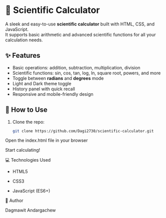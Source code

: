 # 🧮 Scientific Calculator

A sleek and easy-to-use **scientific calculator** built with HTML, CSS, and JavaScript.  
It supports basic arithmetic and advanced scientific functions for all your calculation needs.

## ✨ Features

-  Basic operations: addition, subtraction, multiplication, division  
-  Scientific functions: sin, cos, tan, log, ln, square root, powers, and more  
-  Toggle between **radians** and **degrees** mode  
-  Light and Dark theme toggle  
-  History panel with quick recall  
-  Responsive and mobile-friendly design  

## 🚀 How to Use

1. Clone the repo:
   ```bash
   git clone https://github.com/Dagi2730/scientific-calculator.git
Open the index.html file in your browser

Start calculating!

💻 Technologies Used

- HTML5

- CSS3

- JavaScript (ES6+)

👤 Author

Dagmawit Andargachew
